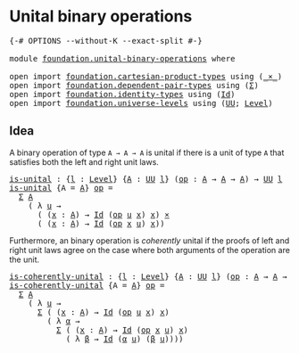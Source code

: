 # Unital binary operations

<pre class="Agda"><a id="37" class="Symbol">{-#</a> <a id="41" class="Keyword">OPTIONS</a> <a id="49" class="Pragma">--without-K</a> <a id="61" class="Pragma">--exact-split</a> <a id="75" class="Symbol">#-}</a>

<a id="80" class="Keyword">module</a> <a id="87" href="foundation.unital-binary-operations.html" class="Module">foundation.unital-binary-operations</a> <a id="123" class="Keyword">where</a>

<a id="130" class="Keyword">open</a> <a id="135" class="Keyword">import</a> <a id="142" href="foundation.cartesian-product-types.html" class="Module">foundation.cartesian-product-types</a> <a id="177" class="Keyword">using</a> <a id="183" class="Symbol">(</a><a id="184" href="foundation-core.cartesian-product-types.html#577" class="Function Operator">_×_</a><a id="187" class="Symbol">)</a>
<a id="189" class="Keyword">open</a> <a id="194" class="Keyword">import</a> <a id="201" href="foundation.dependent-pair-types.html" class="Module">foundation.dependent-pair-types</a> <a id="233" class="Keyword">using</a> <a id="239" class="Symbol">(</a><a id="240" href="foundation-core.dependent-pair-types.html#502" class="Record">Σ</a><a id="241" class="Symbol">)</a>
<a id="243" class="Keyword">open</a> <a id="248" class="Keyword">import</a> <a id="255" href="foundation.identity-types.html" class="Module">foundation.identity-types</a> <a id="281" class="Keyword">using</a> <a id="287" class="Symbol">(</a><a id="288" href="foundation-core.identity-types.html#641" class="Datatype">Id</a><a id="290" class="Symbol">)</a>
<a id="292" class="Keyword">open</a> <a id="297" class="Keyword">import</a> <a id="304" href="foundation.universe-levels.html" class="Module">foundation.universe-levels</a> <a id="331" class="Keyword">using</a> <a id="337" class="Symbol">(</a><a id="338" href="foundation-core.universe-levels.html#222" class="Primitive">UU</a><a id="340" class="Symbol">;</a> <a id="342" href="Agda.Primitive.html#597" class="Postulate">Level</a><a id="347" class="Symbol">)</a>
</pre>
## Idea

A binary operation of type `A → A → A` is unital if there is a unit of type `A` that satisfies both the left and right unit laws.


<pre class="Agda"><a id="is-unital"></a><a id="503" href="foundation.unital-binary-operations.html#503" class="Function">is-unital</a> <a id="513" class="Symbol">:</a> <a id="515" class="Symbol">{</a><a id="516" href="foundation.unital-binary-operations.html#516" class="Bound">l</a> <a id="518" class="Symbol">:</a> <a id="520" href="Agda.Primitive.html#597" class="Postulate">Level</a><a id="525" class="Symbol">}</a> <a id="527" class="Symbol">{</a><a id="528" href="foundation.unital-binary-operations.html#528" class="Bound">A</a> <a id="530" class="Symbol">:</a> <a id="532" href="foundation-core.universe-levels.html#222" class="Primitive">UU</a> <a id="535" href="foundation.unital-binary-operations.html#516" class="Bound">l</a><a id="536" class="Symbol">}</a> <a id="538" class="Symbol">(</a><a id="539" href="foundation.unital-binary-operations.html#539" class="Bound">op</a> <a id="542" class="Symbol">:</a> <a id="544" href="foundation.unital-binary-operations.html#528" class="Bound">A</a> <a id="546" class="Symbol">→</a> <a id="548" href="foundation.unital-binary-operations.html#528" class="Bound">A</a> <a id="550" class="Symbol">→</a> <a id="552" href="foundation.unital-binary-operations.html#528" class="Bound">A</a><a id="553" class="Symbol">)</a> <a id="555" class="Symbol">→</a> <a id="557" href="foundation-core.universe-levels.html#222" class="Primitive">UU</a> <a id="560" href="foundation.unital-binary-operations.html#516" class="Bound">l</a>
<a id="562" href="foundation.unital-binary-operations.html#503" class="Function">is-unital</a> <a id="572" class="Symbol">{</a><a id="573" class="Argument">A</a> <a id="575" class="Symbol">=</a> <a id="577" href="foundation.unital-binary-operations.html#577" class="Bound">A</a><a id="578" class="Symbol">}</a> <a id="580" href="foundation.unital-binary-operations.html#580" class="Bound">op</a> <a id="583" class="Symbol">=</a>
  <a id="587" href="foundation-core.dependent-pair-types.html#502" class="Record">Σ</a> <a id="589" href="foundation.unital-binary-operations.html#577" class="Bound">A</a>
    <a id="595" class="Symbol">(</a> <a id="597" class="Symbol">λ</a> <a id="599" href="foundation.unital-binary-operations.html#599" class="Bound">u</a> <a id="601" class="Symbol">→</a>
      <a id="609" class="Symbol">(</a> <a id="611" class="Symbol">(</a><a id="612" href="foundation.unital-binary-operations.html#612" class="Bound">x</a> <a id="614" class="Symbol">:</a> <a id="616" href="foundation.unital-binary-operations.html#577" class="Bound">A</a><a id="617" class="Symbol">)</a> <a id="619" class="Symbol">→</a> <a id="621" href="foundation-core.identity-types.html#641" class="Datatype">Id</a> <a id="624" class="Symbol">(</a><a id="625" href="foundation.unital-binary-operations.html#580" class="Bound">op</a> <a id="628" href="foundation.unital-binary-operations.html#599" class="Bound">u</a> <a id="630" href="foundation.unital-binary-operations.html#612" class="Bound">x</a><a id="631" class="Symbol">)</a> <a id="633" href="foundation.unital-binary-operations.html#612" class="Bound">x</a><a id="634" class="Symbol">)</a> <a id="636" href="foundation-core.cartesian-product-types.html#577" class="Function Operator">×</a>
      <a id="644" class="Symbol">(</a> <a id="646" class="Symbol">(</a><a id="647" href="foundation.unital-binary-operations.html#647" class="Bound">x</a> <a id="649" class="Symbol">:</a> <a id="651" href="foundation.unital-binary-operations.html#577" class="Bound">A</a><a id="652" class="Symbol">)</a> <a id="654" class="Symbol">→</a> <a id="656" href="foundation-core.identity-types.html#641" class="Datatype">Id</a> <a id="659" class="Symbol">(</a><a id="660" href="foundation.unital-binary-operations.html#580" class="Bound">op</a> <a id="663" href="foundation.unital-binary-operations.html#647" class="Bound">x</a> <a id="665" href="foundation.unital-binary-operations.html#599" class="Bound">u</a><a id="666" class="Symbol">)</a> <a id="668" href="foundation.unital-binary-operations.html#647" class="Bound">x</a><a id="669" class="Symbol">))</a>
</pre>
Furthermore, an binary operation is _coherently_ unital if the proofs of left and right unit laws agree on the case where both arguments of the operation are the unit.

<pre class="Agda"><a id="is-coherently-unital"></a><a id="854" href="foundation.unital-binary-operations.html#854" class="Function">is-coherently-unital</a> <a id="875" class="Symbol">:</a> <a id="877" class="Symbol">{</a><a id="878" href="foundation.unital-binary-operations.html#878" class="Bound">l</a> <a id="880" class="Symbol">:</a> <a id="882" href="Agda.Primitive.html#597" class="Postulate">Level</a><a id="887" class="Symbol">}</a> <a id="889" class="Symbol">{</a><a id="890" href="foundation.unital-binary-operations.html#890" class="Bound">A</a> <a id="892" class="Symbol">:</a> <a id="894" href="foundation-core.universe-levels.html#222" class="Primitive">UU</a> <a id="897" href="foundation.unital-binary-operations.html#878" class="Bound">l</a><a id="898" class="Symbol">}</a> <a id="900" class="Symbol">(</a><a id="901" href="foundation.unital-binary-operations.html#901" class="Bound">op</a> <a id="904" class="Symbol">:</a> <a id="906" href="foundation.unital-binary-operations.html#890" class="Bound">A</a> <a id="908" class="Symbol">→</a> <a id="910" href="foundation.unital-binary-operations.html#890" class="Bound">A</a> <a id="912" class="Symbol">→</a> <a id="914" href="foundation.unital-binary-operations.html#890" class="Bound">A</a><a id="915" class="Symbol">)</a> <a id="917" class="Symbol">→</a> <a id="919" href="foundation-core.universe-levels.html#222" class="Primitive">UU</a> <a id="922" href="foundation.unital-binary-operations.html#878" class="Bound">l</a>
<a id="924" href="foundation.unital-binary-operations.html#854" class="Function">is-coherently-unital</a> <a id="945" class="Symbol">{</a><a id="946" class="Argument">A</a> <a id="948" class="Symbol">=</a> <a id="950" href="foundation.unital-binary-operations.html#950" class="Bound">A</a><a id="951" class="Symbol">}</a> <a id="953" href="foundation.unital-binary-operations.html#953" class="Bound">op</a> <a id="956" class="Symbol">=</a>
  <a id="960" href="foundation-core.dependent-pair-types.html#502" class="Record">Σ</a> <a id="962" href="foundation.unital-binary-operations.html#950" class="Bound">A</a>
    <a id="968" class="Symbol">(</a> <a id="970" class="Symbol">λ</a> <a id="972" href="foundation.unital-binary-operations.html#972" class="Bound">u</a> <a id="974" class="Symbol">→</a>
      <a id="982" href="foundation-core.dependent-pair-types.html#502" class="Record">Σ</a> <a id="984" class="Symbol">(</a> <a id="986" class="Symbol">(</a><a id="987" href="foundation.unital-binary-operations.html#987" class="Bound">x</a> <a id="989" class="Symbol">:</a> <a id="991" href="foundation.unital-binary-operations.html#950" class="Bound">A</a><a id="992" class="Symbol">)</a> <a id="994" class="Symbol">→</a> <a id="996" href="foundation-core.identity-types.html#641" class="Datatype">Id</a> <a id="999" class="Symbol">(</a><a id="1000" href="foundation.unital-binary-operations.html#953" class="Bound">op</a> <a id="1003" href="foundation.unital-binary-operations.html#972" class="Bound">u</a> <a id="1005" href="foundation.unital-binary-operations.html#987" class="Bound">x</a><a id="1006" class="Symbol">)</a> <a id="1008" href="foundation.unital-binary-operations.html#987" class="Bound">x</a><a id="1009" class="Symbol">)</a>
        <a id="1019" class="Symbol">(</a> <a id="1021" class="Symbol">λ</a> <a id="1023" href="foundation.unital-binary-operations.html#1023" class="Bound">α</a> <a id="1025" class="Symbol">→</a>
          <a id="1037" href="foundation-core.dependent-pair-types.html#502" class="Record">Σ</a> <a id="1039" class="Symbol">(</a> <a id="1041" class="Symbol">(</a><a id="1042" href="foundation.unital-binary-operations.html#1042" class="Bound">x</a> <a id="1044" class="Symbol">:</a> <a id="1046" href="foundation.unital-binary-operations.html#950" class="Bound">A</a><a id="1047" class="Symbol">)</a> <a id="1049" class="Symbol">→</a> <a id="1051" href="foundation-core.identity-types.html#641" class="Datatype">Id</a> <a id="1054" class="Symbol">(</a><a id="1055" href="foundation.unital-binary-operations.html#953" class="Bound">op</a> <a id="1058" href="foundation.unital-binary-operations.html#1042" class="Bound">x</a> <a id="1060" href="foundation.unital-binary-operations.html#972" class="Bound">u</a><a id="1061" class="Symbol">)</a> <a id="1063" href="foundation.unital-binary-operations.html#1042" class="Bound">x</a><a id="1064" class="Symbol">)</a>
            <a id="1078" class="Symbol">(</a> <a id="1080" class="Symbol">λ</a> <a id="1082" href="foundation.unital-binary-operations.html#1082" class="Bound">β</a> <a id="1084" class="Symbol">→</a> <a id="1086" href="foundation-core.identity-types.html#641" class="Datatype">Id</a> <a id="1089" class="Symbol">(</a><a id="1090" href="foundation.unital-binary-operations.html#1023" class="Bound">α</a> <a id="1092" href="foundation.unital-binary-operations.html#972" class="Bound">u</a><a id="1093" class="Symbol">)</a> <a id="1095" class="Symbol">(</a><a id="1096" href="foundation.unital-binary-operations.html#1082" class="Bound">β</a> <a id="1098" href="foundation.unital-binary-operations.html#972" class="Bound">u</a><a id="1099" class="Symbol">))))</a>
</pre>